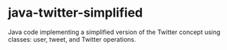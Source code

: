 # java-twitter-simplified
Java code implementing a simplified version of the Twitter concept using classes: user, tweet, and Twitter operations.
